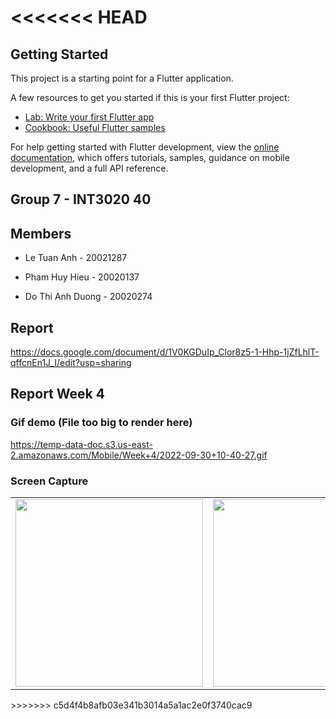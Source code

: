 <<<<<<< HEAD
=======
## Getting Started

This project is a starting point for a Flutter application.

A few resources to get you started if this is your first Flutter project:

- [Lab: Write your first Flutter app](https://docs.flutter.dev/get-started/codelab)
- [Cookbook: Useful Flutter samples](https://docs.flutter.dev/cookbook)

For help getting started with Flutter development, view the
[online documentation](https://docs.flutter.dev/), which offers tutorials,
samples, guidance on mobile development, and a full API reference.

## Group 7 - INT3020 40

## Members

- Le Tuan Anh - 20021287

- Pham Huy Hieu - 20020137

- Do Thi Anh Duong - 20020274

## Report

https://docs.google.com/document/d/1V0KGDuIp_Clor8z5-1-Hhp-1jZfLhlT-qffcnEn1J_I/edit?usp=sharing

## Report Week 4

### Gif demo (File too big to render here)

https://temp-data-doc.s3.us-east-2.amazonaws.com/Mobile/Week+4/2022-09-30+10-40-27.gif

### Screen Capture

<table>
<tr>
<td><img src="https://temp-data-doc.s3.us-east-2.amazonaws.com/Mobile/Week+4/c6c758eba55b6105384a.jpg" height="300"></td>
<td><img src="https://temp-data-doc.s3.us-east-2.amazonaws.com/Mobile/Week+4/e0cd4735ba857edb2794.jpg" height="300"></td>
<td><img src="https://temp-data-doc.s3.us-east-2.amazonaws.com/Mobile/Week+4/40b0947b6bcbaf95f6da.jpg" height="300"></td>
<td><img src="https://temp-data-doc.s3.us-east-2.amazonaws.com/Mobile/Week+4/c28fcab22a02ee5cb713.jpg" height="300"></td>
</tr>
</table>
>>>>>>> c5d4f4b8afb03e341b3014a5a1ac2e0f3740cac9
